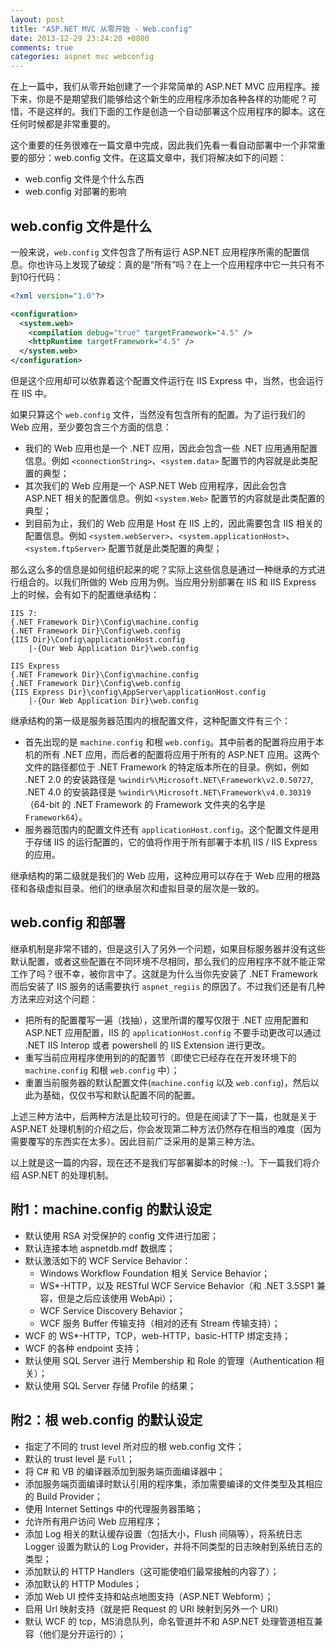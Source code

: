 ```yaml
---
layout: post
title: "ASP.NET MVC 从零开始 - Web.config"
date: 2013-12-29 23:24:20 +0800
comments: true
categories: aspnet mvc webconfig
---
```


在上一篇中，我们从零开始创建了一个非常简单的 ASP.NET MVC 应用程序。接下来，你是不是期望我们能够给这个新生的应用程序添加各种各样的功能呢？可惜，不是这样的。我们下面的工作是创造一个自动部署这个应用程序的脚本。这在任何时候都是非常重要的。

这个重要的任务很难在一篇文章中完成，因此我们先看一看自动部署中一个非常重要的部分：web.config 文件。在这篇文章中，我们将解决如下的问题：

* web.config 文件是个什么东西
* web.config 对部署的影响
<!--more-->

## web.config 文件是什么

一般来说，`web.config` 文件包含了所有运行 ASP.NET 应用程序所需的配置信息。你也许马上发现了破绽：真的是“所有”吗？在上一个应用程序中它一共只有不到10行代码：

```xml
<?xml version="1.0"?>

<configuration>
  <system.web>
    <compilation debug="true" targetFramework="4.5" />
    <httpRuntime targetFramework="4.5" />
  </system.web>
</configuration>
```

但是这个应用却可以依靠着这个配置文件运行在 IIS Express 中，当然，也会运行在 IIS 中。

如果只算这个 `web.config` 文件，当然没有包含所有的配置。为了运行我们的 Web 应用，至少要包含三个方面的信息：

* 我们的 Web 应用也是一个 .NET 应用，因此会包含一些 .NET 应用通用配置信息。例如 `<connectionString>`、`<system.data>` 配置节的内容就是此类配置的典型；
* 其次我们的 Web 应用是一个 ASP.NET Web 应用程序，因此会包含 ASP.NET 相关的配置信息。例如 `<system.Web>` 配置节的内容就是此类配置的典型；
* 到目前为止，我们的 Web 应用是 Host 在 IIS 上的，因此需要包含 IIS 相关的配置信息。例如 `<system.webServer>`、`<system.applicationHost>`、`<system.ftpServer>` 配置节就是此类配置的典型；

那么这么多的信息是如何组织起来的呢？实际上这些信息是通过一种继承的方式进行组合的。以我们所做的 Web 应用为例。当应用分别部署在 IIS 和 IIS Express 上的时候，会有如下的配置继承结构：

```
IIS 7:
{.NET Framework Dir}\Config\machine.config
{.NET Framework Dir}\Config\web.config
{IIS Dir}\Config\applicationHost.config
    |-{Our Web Application Dir}\web.config

IIS Express
{.NET Framework Dir}\Config\machine.config
{.NET Framework Dir}\Config\web.config
{IIS Express Dir}\config\AppServer\applicationHost.config
    |-{Our Web Application Dir}\web.config
```

继承结构的第一级是服务器范围内的根配置文件，这种配置文件有三个：

* 首先出现的是 `machine.config` 和根 `web.config`。其中前者的配置将应用于本机的所有 .NET 应用，而后者的配置将应用于所有的 ASP.NET 应用。这两个文件的路径都位于 .NET Framework 的特定版本所在的目录。例如，例如 .NET 2.0 的安装路径是 `%windir%\Microsoft.NET\Framework\v2.0.50727`, .NET 4.0 的安装路径是 `%windir%\Microsoft.NET\Framework\v4.0.30319`（64-bit 的 .NET Framework 的 Framework 文件夹的名字是 `Framework64`）。
* 服务器范围内的配置文件还有 `applicationHost.config`。这个配置文件是用于存储 IIS 的运行配置的，它的值将作用于所有部署于本机 IIS / IIS Express 的应用。

继承结构的第二级就是我们的 Web 应用，这种应用可以存在于 Web 应用的根路径和各级虚拟目录。他们的继承层次和虚拟目录的层次是一致的。

## web.config 和部署

继承机制是非常不错的，但是这引入了另外一个问题，如果目标服务器并没有这些默认配置，或者这些配置在不同环境不尽相同，那么我们的应用程序不就不能正常工作了吗？很不幸，被你言中了。这就是为什么当你先安装了 .NET Framework 而后安装了 IIS 服务的话需要执行 `aspnet_regiis` 的原因了。不过我们还是有几种方法来应对这个问题：

* 把所有的配置覆写一遍（找抽），这里所谓的覆写仅限于 .NET 应用配置和 ASP.NET 应用配置，IIS 的 `applicationHost.config` 不要手动更改可以通过 .NET IIS Interop 或者 powershell 的 IIS Extension 进行更改。
* 重写当前应用程序使用到的的配置节（即使它已经存在在开发环境下的 `machine.config` 和根 `web.config` 中）；
* 重置当前服务器的默认配置文件(`machine.config` 以及 `web.config`)，然后以此为基础，仅仅书写和默认配置不同的配置。

上述三种方法中，后两种方法是比较可行的。但是在阅读了下一篇，也就是关于 ASP.NET 处理机制的介绍之后，你会发现第二种方法仍然存在相当的难度（因为需要覆写的东西实在太多）。因此目前广泛采用的是第三种方法。

以上就是这一篇的内容，现在还不是我们写部署脚本的时候 :-)。下一篇我们将介绍 ASP.NET 的处理机制。

## 附1：machine.config 的默认设定

* 默认使用 RSA 对受保护的 config 文件进行加密；
* 默认连接本地 aspnetdb.mdf 数据库；
* 默认激活如下的 WCF Service Behavior：
    * Windows Workflow Foundation 相关 Service Behavior；
    * WS*-HTTP，以及 RESTful WCF Service Behavior（和 .NET 3.5SP1 兼容，但是之后应该使用 WebApi）；
    * WCF Service Discovery Behavior；
    * WCF 服务 Buffer 传输支持（相对的还有 Stream 传输支持）；
* WCF 的 WS*-HTTP，TCP，web-HTTP，basic-HTTP 绑定支持；
* WCF 的各种 endpoint 支持；
* 默认使用 SQL Server 进行 Membership 和 Role 的管理（Authentication 相关）；
* 默认使用 SQL Server 存储 Profile 的结果；

## 附2：根 web.config 的默认设定

* 指定了不同的 trust level 所对应的根 web.config 文件；
* 默认的 trust level 是 `Full`；
* 将 C# 和 VB 的编译器添加到服务端页面编译器中；
* 添加服务端页面编译时默认引用的程序集，添加需要编译的文件类型及其相应的 Build Provider；
* 使用 Internet Settings 中的代理服务器策略；
* 允许所有用户访问 Web 应用程序；
* 添加 Log 相关的默认缓存设置（包括大小，Flush 间隔等），将系统日志 Logger 设置为默认的 Log Provider，并将不同类型的日志映射到系统日志的类型；
* 添加默认的 HTTP Handlers（这可能使咱们最常接触的内容了）；
* 添加默认的 HTTP Modules；
* 添加 Web UI 控件支持和站点地图支持（ASP.NET Webform）；
* 启用 Url 映射支持（就是把 Request 的 URI 映射到另外一个 URI）
* 默认 WCF 的 tcp，MS消息队列，命名管道并不和 ASP.NET 处理管道相互兼容（他们是分开运行的）；
